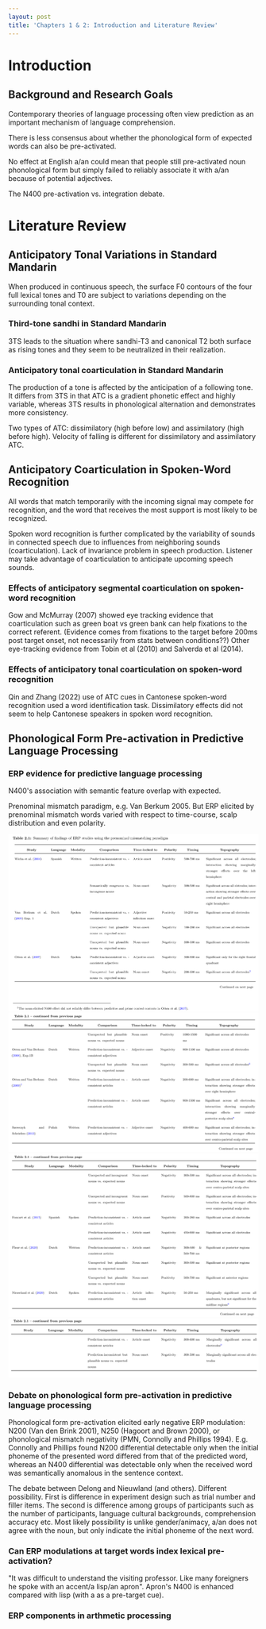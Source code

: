 ```yaml
---
layout: post
title: 'Chapters 1 & 2: Introduction and Literature Review'
---
```


# Introduction

## Background and Research Goals

Contemporary theories of language processing often view prediction as an important mechanism of language comprehension. 

There is less consensus about whether the phonological form of expected words can also be pre-activated. 

No effect at English a/an could mean that people still pre-activated noun phonological form but simply failed to reliably associate it with a/an because of potential adjectives. 

The N400 pre-activation vs. integration debate. 

# Literature Review

## Anticipatory Tonal Variations in Standard Mandarin

When produced in continuous speech, the surface F0 contours of the four full lexical tones and T0 are subject to variations depending on the surrounding tonal context. 

### Third-tone sandhi in Standard Mandarin

3TS leads to the situation where sandhi-T3 and canonical T2 both surface as rising tones and they seem to be neutralized in their realization. 

### Anticipatory tonal coarticulation in Standard Mandarin

The production of a tone is affected by the anticipation of a following tone. It differs from 3TS in that ATC is a gradient phonetic effect and highly variable, whereas 3TS results in phonological alternation and demonstrates more consistency. 

Two types of ATC: dissimilatory (high before low) and assimilatory (high before high). Velocity of falling is different for dissimilatory and assimilatory ATC. 

## Anticipatory Coarticulation in Spoken-Word Recognition

All words that match temporarily with the incoming signal may compete for recognition, and the word that receives the most support is most likely to be recognized. 

Spoken word recognition is further complicated by the variability of sounds in connected speech due to influences from neighboring sounds (coarticulation). Lack of invariance problem in speech production. Listener may take advantage of coarticulation to anticipate upcoming speech sounds. 

### Effects of anticipatory segmental coarticulation on spoken-word recognition

Gow and McMurray (2007) showed eye tracking evidence that coarticulation such as green boat vs green bank can help fixations to the correct referent. (Evidence comes from fixations to the target before 200ms post target onset, not necessarily from stats between conditions??) Other eye-tracking evidence from Tobin et al (2010) and Salverda et al (2014). 

### Effects of anticipatory tonal coarticulation on spoken-word recognition

Qin and Zhang (2022) use of ATC cues in Cantonese spoken-word recognition used a word identification task. Dissimilatory effects did not seem to help Cantonese speakers in spoken word recognition. 

## Phonological Form Pre-activation in Predictive Language Processing

### ERP evidence for predictive language processing

N400's association with semantic feature overlap with expected. 

Prenominal mismatch paradigm, e.g. Van Berkum 2005. But ERP elicited by prenominal mismatch words varied with respect to time-course, scalp distribution and even polarity. 

![prenominal-erp](/img/sun-yan-thesis/prenominal-erp.png) 
![prenominal-erp2](/img/sun-yan-thesis/prenominal-erp2.png)
![prenominal-erp3](/img/sun-yan-thesis/prenominal-erp3.png)
![prenominal-erp4](/img/sun-yan-thesis/prenominal-erp4.png)

### Debate on phonological form pre-activation in predictive language processing

Phonological form pre-activation elicited early negative ERP modulation: N200 (Van den Brink 2001), N250 (Hagoort and Brown 2000), or phonological mismatch negativity (PMN, Connolly and Phillips 1994). E.g. Connolly and Phillips found N200 differential detectable only when the initial phoneme of the presented word differed from that of the predicted word, whereas an N400 differential was detectable only when the received word was semantically anomalous in the sentence context. 

The debate between Delong and Nieuwland (and others). Different possibility. First is difference in experiment design such as trial number and filler items. The second is difference among groups of participants such as the number of participants, language cultural backgrounds, comprehension accuracy etc. Most likely possibility is unlike gender/animacy, a/an does not agree with the noun, but only indicate the initial phoneme of the next word. 

### Can ERP modulations at target words index lexical pre-activation?

"It was difficult to understand the visiting professor. Like many foreigners he spoke with an accent/a lisp/an apron". Apron's N400 is enhanced compared with lisp (with a as a pre-target cue). 

### ERP components in arthmetic processing